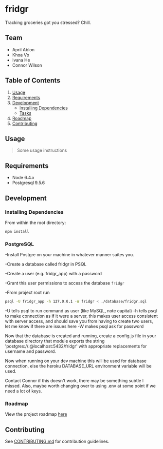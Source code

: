 # fridgr
Tracking groceries got you stressed? Chill.

## Team

  - April Ablon
  - Khoa Vo
  - Ivana He
  - Connor Wilson

## Table of Contents

1. [Usage](#Usage)
2. [Requirements](#requirements)
3. [Development](#development)
    - [Installing Dependencies](#installing-dependencies)
    - [Tasks](#tasks)
4. [Roadmap](#roadmap)
5. [Contributing](#contributing)

## Usage

> Some usage instructions

## Requirements

- Node 6.4.x
- Postgresql 9.5.6

## Development

### Installing Dependencies

From within the root directory:

```sh
npm install
```

### PostgreSQL

-Install Postgre on your machine in whatever manner suites you.

-Create a database called fridgr in PSQL

-Create a user (e.g. fridgr_app) with a password

-Grant this user permissions to access the database `fridgr`

-From project root run

```sh
psql -U fridgr_app -h 127.0.0.1 -W fridgr < ./database/fridgr.sql
```
-U tells psql to run command as user (like MySQL, note capital)
-h tells psql to make connection as if it were a server, this makes user access consistent with server access, and should save you from having to create two users, let me know if there are issues here
-W makes psql ask for password

Now that the database is created and running, create a config.js file in your database directory that module exports the string
'postgres://<username>:<password>@localhost:5432/fridgr'
with appropriate replacements for username and password.

Now when running on your dev machine this will be used for database connection, else the heroku DATABASE_URL environment variable will be used.

Contact Connor if this doesn't work, there may be something subtle I missed. Also, maybe worth changing over to using .env at some point if we need a lot of keys.


### Roadmap

View the project roadmap [here](https://trello.com/b/CBEpWlz0)


## Contributing

See [CONTRIBUTING.md](CONTRIBUTING.md) for contribution guidelines.
